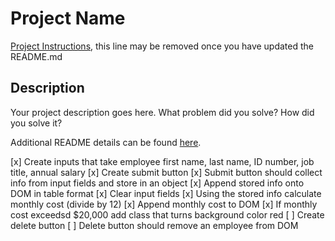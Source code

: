 # Project Name

[Project Instructions](./INSTRUCTIONS.md), this line may be removed once you have updated the README.md

## Description

Your project description goes here. What problem did you solve? How did you solve it?

Additional README details can be found [here](https://github.com/PrimeAcademy/readme-template/blob/master/README.md).

[x] Create inputs that take employee first name, last name, ID number, job title, annual salary
[x] Create submit button
[x] Submit button should collect info from input fields and store in an object
[x] Append stored info onto DOM in table format
[x] Clear input fields 
[x] Using the stored info calculate monthly cost (divide by 12) 
[x] Append monthly cost to DOM
[x] If monthly cost exceedsd $20,000 add class that turns background color red
[ ] Create delete button
[ ] Delete button should remove an employee from DOM
